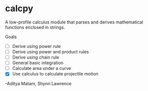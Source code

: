 # calcpy
A low-profile calculus module that parses and derives mathematical functions enclosed in strings.

Goals
- [ ] Derive using power rule
- [ ] Derive using power and product rules
- [ ] Derive using chain rule
- [ ] General basic integration
- [ ] Calculate area under a curve
- [X] Use calculus to calculate projectile motion

-Aditya Matam, Shynn Lawrence
